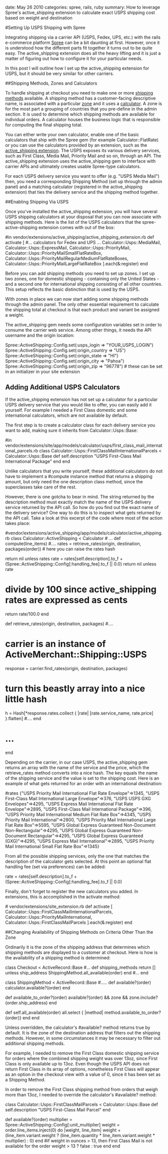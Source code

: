 date: May 26 2010
categories: spree, rails, ruby
summary: How to leverage Spree's active_shipping extension to calculate exact USPS shipping cost based on weight and destination

#Setting Up USPS Shipping with Spree

Integrating shipping via a carrier API (USPS, Fedex, UPS, etc.) with the rails e-commerce platform [Spree](http://spreecommerce.com) can be a bit daunting at first. However, once it is understood how the different parts fit together it turns out to be quite easy. The active_shipping extension does all the heavy lifting and it is just a matter of figuring out how to configure it for your particular needs.

In this post I will outline how I set up the active_shipping extension for USPS, but it should be very similar for other carriers.

##Shipping Methods, Zones and Calculators

To handle shipping at checkout you need to make one or more [shipping methods](http://spreecommerce.com/documentation/shipping.html#adding-new-shipping-methods) available. A shipping method has a customer-facing descriptive name, is associated with a particular [zone](http://spreecommerce.com/documentation/zones.html) and it uses a [calculator](http://spreecommerce.com/documentation/calculators.html). A zone is for the most part a grouping of countries that you pre-define in the admin section. It is used to determine which shipping methods are available for individual orders. A calculator houses the business logic that is responsible for computing the final shipping total. 

You can either write your own calculator, enable one of the basic calculators that ship with the Spree gem (for example Calculator::FlatRate) or you can use the calculators provided by an extension, such as the [active_shipping extension](http://github.com/railsdog/spree-active-shipping). The USPS exposes its various delivery services, such as First Class, Media Mail, Priority Mail and so on, through an API. The active_shipping extension uses the active_shipping gem to interface with carrier APIs and ultimately creates usable Spree-type calculators.

For each USPS delivery service you want to offer (e.g. "USPS Media Mail") then, you need a corresponding Shipping Method (set up through the admin panel) and a matching calculator (registered in the active_shipping extension) that ties the delivery service and the shipping method together.

##Enabling Shipping Via USPS

Once you've installed the active_shipping extension, you will have several USPS shipping calculators at your disposal that you can now associate with shipping methods. Here is the list of the USPS calculators that the spree-active-shipping extension comes with out of the box:

<highlight lang="ruby">
#in vendor/extensions/active_shipping/active_shipping_extension.rb 
def activate
  [ 
  #... calculators for Fedex and UPS ...
      Calculator::Usps::MediaMail,
      Calculator::Usps::ExpressMail,
      Calculator::Usps::PriorityMail,
      Calculator::Usps::PriorityMailSmallFlatRateBox,
      Calculator::Usps::PriorityMailRegularMediumFlatRateBoxes,
      Calculator::Usps::PriorityMailLargeFlatRateBox
    ].each(&:register)
end
</highlight>

Before you can add shipping methods you need to set up zones. I set up two zones, one for domestic shipping - containing only the United States - and a second one for international shipping consisting of all other countries. This setup reflects the basic distinction that is used by the USPS.

With zones in place we can now start adding some shipping methods through the admin panel. The only other essential requirement to calculate the shipping total at checkout is that each product and variant be assigned a weight.

The active_shipping gem needs some configuration variables set in order to consume the carrier web service. Among other things, it needs the API username and the origin location:

<highlight lang="ruby">
  Spree::ActiveShipping::Config.set(:usps_login => "YOUR_USPS_LOGIN")
  Spree::ActiveShipping::Config.set(:origin_country => "US")
  Spree::ActiveShipping::Config.set(:origin_state => "HI")
  Spree::ActiveShipping::Config.set(:origin_city => "Pahoa")
  Spree::ActiveShipping::Config.set(:origin_zip => "96778")
  # these can be set in an initializer in your site extension
</highlight>

## Adding Additional USPS Calculators

If the active_shipping extension has not set up a calculator for a particular USPS delivery service that you would like to offer, you can easily add it yourself. For example I needed a First Class domestic and some international calculators, which are not available by default.

The first step is to create a calculator class for each delivery service you want to add, making sure it inherits from Calculator::Usps::Base:

<highlight lang="ruby">
#in vendor/extensions/site/app/models/calculator/usps/first_class_mail_international_parcels.rb
class Calculator::Usps::FirstClassMailInternationalParcels &lt; Calculator::Usps::Base
  def self.description
    "USPS First-Class Mail International Package"
  end
end
</highlight>

Unlike calculators that you write yourself, these additional calculators do not have to implement a #compute instance method that returns a shipping amount, but only need the one description class method, since the superclasses take care of the rest.

However, there is one gotcha to bear in mind. The string returned by the description method must exactly match the name of the USPS delivery service returned by the API call. So how do you find out the exact name of the delivery service? One way to do this is to inspect what gets returned by the API call. Take a look at this excerpt of the code where most of the action takes place:

<highlight lang="ruby">
#vendor/extensions/active_shipping/app/models/calculator/active_shipping.rb  
class Calculator::ActiveShipping &lt; Calculator
  # ...
  def compute(line_items)
   #....  
   rates = retrieve_rates(origin, destination, packages(order))
   # here you can raise the rates hash  
 
   return nil unless rates
   rate = rates[self.description].to_f + (Spree::ActiveShipping::Config[:handling_fee].to_f || 0.0)
   return nil unless rate
   # divide by 100 since active_shipping rates are expressed as cents

   return rate/100.0
  end  
   
  def retrieve_rates(origin, destination, packages)
   #....
   # carrier is an instance of ActiveMerchant::Shipping::USPS
   response = carrier.find_rates(origin, destination, packages)
   # turn this beastly array into a nice little hash
   h = Hash[*response.rates.collect { |rate| [rate.service_name, rate.price] }.flatten]
   #....
  end
  # ...
end
</highlight>

Depending on the carrier, in our case USPS, the active_shipping gem returns an array with the name of the service and the price, which the retrieve_rates method converts into a nice hash. The key equals the name of the shipping service and the value is set to the shipping cost. Here is an example of what gets returned for an order with an international destination:

<highlight lang="ruby">
#rates  
{"USPS Priority Mail International Flat Rate Envelope"=>1345, 
"USPS First-Class Mail International Large Envelope"=>376, 
"USPS USPS GXG Envelopes"=>4295, 
"USPS Express Mail International Flat Rate Envelope"=>2895, 
"USPS First-Class Mail International Package"=>396, 
"USPS Priority Mail International Medium Flat Rate Box"=>4345, 
"USPS Priority Mail International"=>2800, 
"USPS Priority Mail International Large Flat Rate Box"=>5595, 
"USPS Global Express Guaranteed Non-Document Non-Rectangular"=>4295, 
"USPS Global Express Guaranteed Non-Document Rectangular"=>4295, 
"USPS Global Express Guaranteed (GXG)"=>4295, 
"USPS Express Mail International"=>2895, 
"USPS Priority Mail International Small Flat Rate Box"=>1345}
</highlight>

From all the possible shipping services, only the one that matches the description of the calculator gets selected. At this point an optional flat handling fee (set via preferences) can be added:

<highlight lang="ruby">
rate = rates[self.description].to_f + (Spree::ActiveShipping::Config[:handling_fee].to_f || 0.0) 
</highlight>

Finally, don't forget to register the new calculators you added. In extensions, this is accomplished in the activate method:

<highlight lang="ruby">
# vendor/extensions/site_extension.rb 
def activate
  [ Calculator::Usps::FirstClassMailInternationalParcels,
    Calculator::Usps::PriorityMailInternational,
    Calculator::Usps::FirstClassMailParcels
  ].each(&:register)
end
</highlight>

##Changing Availability of Shipping Methods on Criteria Other Than the Zone

Ordinarily it is the zone of the shipping address that determines which shipping methods are displayed to a customer at checkout. Here is how is the availability of a shipping method is determined:

<highlight lang="ruby">
class Checkout &lt; ActiveRecord::Base
  #...
  def shipping_methods 
    return [] unless ship_address
    ShippingMethod.all_available(order)
  end
  #...
end

class ShippingMethod &lt; ActiveRecord::Base
#.....
  def available?(order)
    calculator.available?(order)
  end

  def available_to_order?(order)
    available?(order) &amp;&amp; zone &amp;&amp; zone.include?(order.ship_address)
  end

  def self.all_available(order)
    all.select { |method| method.available_to_order?(order)}
  end
end
</highlight>

Unless overridden, the calculator's #available? method returns true by default. It is the zone of the destination address that filters out the shipping methods. However, in some circumstances it may be necessary to filter out additional shipping methods.

For example, I needed to remove the First Class domestic shipping service for orders where the combined shipping weight was over 13oz, since First Class is only available up to 13oz. Even though the USPS API does not return First Class in its array of options, nonetheless First Class will appear as an option in the checkout view with a value of 0, since it has been set as a Shipping Method.

In order to remove the First Class shipping method from orders that weigh more than 13oz, I needed to override the calculator's #available? method:

<highlight lang="ruby">
class Calculator::Usps::FirstClassMailParcels &lt; Calculator::Usps::Base
  def self.description
    "USPS First-Class Mail Parcel"
  end

  def available?(order)
    multiplier = Spree::ActiveShipping::Config[:unit_multiplier]
    weight = order.line_items.inject(0) do |weight, line_item|
      weight + (line_item.variant.weight ? (line_item.quantity * line_item.variant.weight * multiplier) : 0)
    end
    #if weight in ounces > 13, then First Class Mail is not available for the order
    weight > 13 ? false : true
  end
end
</highlight>
